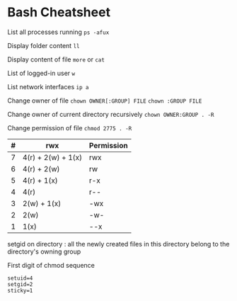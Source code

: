 # Bash Cheatsheet

List all processes running
```ps -afux```

Display folder content
```ll```

Display content of file
```more``` or ```cat```

List of logged-in user
```w```

List network interfaces
```ip a```

Change owner of file
```chown OWNER[:GROUP] FILE```
```chown :GROUP FILE```

Change owner of current directory recursively
```chown OWNER:GROUP . -R```

Change permission of file
```chmod 2775 . -R```

| #   | rwx                | Permission |
| --- | ------------------ | ---------- |
| 7	  | 4(r) + 2(w) + 1(x) | rwx        |
| 6	  | 4(r) + 2(w)        | rw         |
| 5	  | 4(r) + 1(x)        | r-x        |
| 4	  | 4(r)	           | r--        |
| 3   | 2(w) + 1(x)        | -wx        |
| 2   | 2(w)               | -w-        |
| 1   | 1(x)               | --x        |


setgid on directory : all the newly created files in this directory belong to the directory's owning group 

First digit of chmod sequence
```
setuid=4
setgid=2
sticky=1
```
